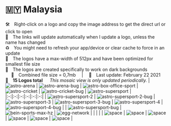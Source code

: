 🇲🇾 Malaysia
===============
🛠 Right-click on a logo and copy the image address to get the direct url or click to open  
🔗 The links will update automatically when I update a logo, unless the name has changed  
♻️ You might need to refresh your app/device or clear cache to force in an update  
📐 The logos have a max-width of 512px and have been optimized for smallest file size  
🖤 The logos are created specifically to work on dark backgrounds  
 
💾 Combined file size = 0,7mb  |  📅 Last update: February 22 2021  
🎨 __15 Logos total__ 
 
*This mosaic view is only updated periodically.*
| ![astro-arena] | ![astro-arena-bug] | ![astro-box-office-sport] | ![astro-cricket] | ![astro-cricket-bug] | ![astro-supersport] |
|:-:|:-:|:-:|:-:|:-:|:-:|
| ![astro-supersport-2] | ![astro-supersport-2-bug] | ![astro-supersport-3] | ![astro-supersport-3-bug] | ![astro-supersport-4] | ![astro-supersport-4-bug] |
| ![astro-supersport-bug] | ![bein-sports-max-hz] | ![egg-network] |  |  |  |
| ![space] | ![space] | ![space] | ![space] | ![space] | ![space] |

[astro-arena]:https://raw.githubusercontent.com/Tapiosinn/tv-logos/master/countries/malaysia/astro-arena-my.png
[astro-arena-bug]:https://raw.githubusercontent.com/Tapiosinn/tv-logos/master/countries/malaysia/screen-bug/astro-arena-bug-my.png
[astro-box-office-sport]:https://raw.githubusercontent.com/Tapiosinn/tv-logos/master/countries/malaysia/astro-box-office-sport-my.png
[astro-cricket]:https://raw.githubusercontent.com/Tapiosinn/tv-logos/master/countries/malaysia/astro-cricket-my.png
[astro-cricket-bug]:https://raw.githubusercontent.com/Tapiosinn/tv-logos/master/countries/malaysia/screen-bug/astro-cricket-bug-my.png
[astro-supersport]:https://raw.githubusercontent.com/Tapiosinn/tv-logos/master/countries/malaysia/astro-supersport-my.png
[astro-supersport-2]:https://raw.githubusercontent.com/Tapiosinn/tv-logos/master/countries/malaysia/astro-supersport-2-my.png
[astro-supersport-2-bug]:https://raw.githubusercontent.com/Tapiosinn/tv-logos/master/countries/malaysia/screen-bug/astro-supersport-2-bug-my.png
[astro-supersport-3]:https://raw.githubusercontent.com/Tapiosinn/tv-logos/master/countries/malaysia/astro-supersport-3-my.png
[astro-supersport-3-bug]:https://raw.githubusercontent.com/Tapiosinn/tv-logos/master/countries/malaysia/screen-bug/astro-supersport-3-bug-my.png
[astro-supersport-4]:https://raw.githubusercontent.com/Tapiosinn/tv-logos/master/countries/malaysia/astro-supersport-4-my.png
[astro-supersport-4-bug]:https://raw.githubusercontent.com/Tapiosinn/tv-logos/master/countries/malaysia/screen-bug/astro-supersport-4-bug-my.png
[astro-supersport-bug]:https://raw.githubusercontent.com/Tapiosinn/tv-logos/master/countries/malaysia/screen-bug/astro-supersport-bug-my.png
[bein-sports-max-hz]:https://raw.githubusercontent.com/Tapiosinn/tv-logos/master/countries/malaysia/bein-sports-max-hz-my.png
[egg-network]:https://raw.githubusercontent.com/Tapiosinn/tv-logos/master/countries/malaysia/egg-network-my.png

[space]:https://raw.githubusercontent.com/Tapiosinn/tv-logos/master/misc/%CE%A9/space-1500.png
